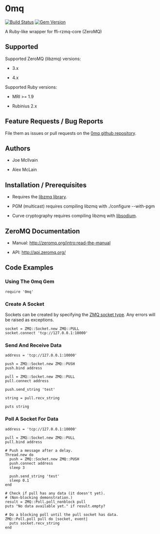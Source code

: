 # 0mq

[![Build Status](https://travis-ci.org/jemc/0mq.png)](https://travis-ci.org/jemc/0mq)
[![Gem Version](https://badge.fury.io/rb/0mq.png)](http://badge.fury.io/rb/0mq)

A Ruby-like wrapper for ffi-rzmq-core (ZeroMQ)

## Supported

Supported ZeroMQ (libzmq) versions:

- 3.x

- 4.x

Supported Ruby versions:

- MRI >= 1.9

- Rubinius 2.x

## Feature Requests / Bug Reports

File them as issues or pull requests on the [0mq github repository](https://github.com/jemc/0mq).

## Authors

- Joe McIlvain

- Alex McLain

## Installation / Prerequisites

- Requires the [libzmq library](http://zeromq.org/intro:get-the-software).

- PGM (multicast) requires compiling libzmq with ./configure --with-pgm

- Curve cryptography requires compiling libzmq with [libsodium](https://github.com/jedisct1/libsodium).
	
## ZeroMQ Documentation

- Manual: http://zeromq.org/intro:read-the-manual

- API: http://api.zeromq.org/

## Code Examples

### Using The 0mq Gem

	require '0mq'

### Create A Socket

Sockets can be created by specifying the [ZMQ socket type](http://api.zeromq.org/4-0:zmq-socket). Any errors will be raised as exceptions.

	socket = ZMQ::Socket.new ZMQ::PULL
	socket.connect 'tcp://127.0.0.1:10000'

### Send And Receive Data

	address = 'tcp://127.0.0.1:10000'

	push = ZMQ::Socket.new ZMQ::PUSH
	push.bind address

	pull = ZMQ::Socket.new ZMQ::PULL
	pull.connect address

	push.send_string 'test'

	string = pull.recv_string

	puts string

### Poll A Socket For Data

	address = 'tcp://127.0.0.1:10000'

	pull = ZMQ::Socket.new ZMQ::PULL
	pull.bind address

	# Push a message after a delay.
	Thread.new do
	  push = ZMQ::Socket.new ZMQ::PUSH
	  push.connect address
	  sleep 3
	  
	  push.send_string 'test'
	  sleep 0.1
	end

	# Check if pull has any data (it doesn't yet).
	# (Non-blocking demonstration.)
	result = ZMQ::Poll.poll_nonblock pull
	puts "No data available yet." if result.empty?

	# Do a blocking poll until the pull socket has data.
	ZMQ::Poll.poll pull do |socket, event|
	  puts socket.recv_string
	end
